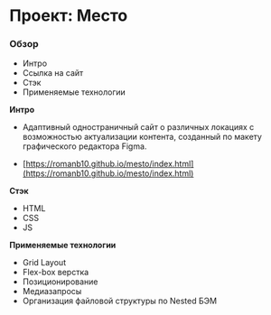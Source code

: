 # Проект: Место

### Обзор

* Интро
* Ссылка на сайт
* Стэк
* Применяемые технологии

**Интро**
* Адаптивный одностраничный сайт о различных локациях с возможностью актуализации контента, созданный по макету графического редактора Figma.

* [https://romanb10.github.io/mesto/index.html](https://romanb10.github.io/mesto/index.html)

**Стэк**
* HTML
* CSS
* JS

**Применяемые технологии**
* Grid Layout
* Flex-box верстка
* Позиционирование
* Медиазапросы
* Организация файловой структуры по Nested БЭМ
